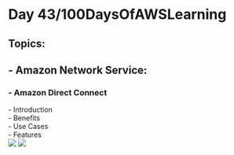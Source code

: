 <h1> Day 43/100DaysOfAWSLearning </h1>
<h2> Topics: </h2>

 <h2>  - Amazon Network Service: </h2>

<h3> - Amazon Direct Connect </h3>
          - Introduction <br>
          - Benefits <br>
          - Use Cases <br>
          - Features <br>

<img src = "https://github.com/thetechgirlgita/100-days-of-aws-learning/blob/master/Images/Day43/43_1.jpg?raw=true">
<img src = "https://github.com/thetechgirlgita/100-days-of-aws-learning/blob/master/Images/Day43/43_2.jpg?raw=true">
